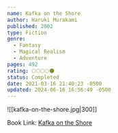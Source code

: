 ```yaml
---
name: Kafka on the Shore
author: Haruki Murakami
published: 2002
type: Fiction
genre:
  - Fantasy
  - Magical Realism
  - Adventure
pages: 492
rating: 🌕🌕🌕🌕🌑
status: Completed
date: 2021-03-16 21:40:23 -0500
updated: 2024-06-16 16:56:49 -0500
---
```


![[kafka-on-the-shore.jpg|300]]

Book Link: [Kafka on the Shore](https://www.goodreads.com/en/book/show/4929)
